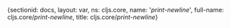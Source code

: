 {sectionid: docs, layout: var, ns: cljs.core, name: '*print-newline*', full-name: cljs.core/*print-newline*,
  title: cljs.core/*print-newline*}

